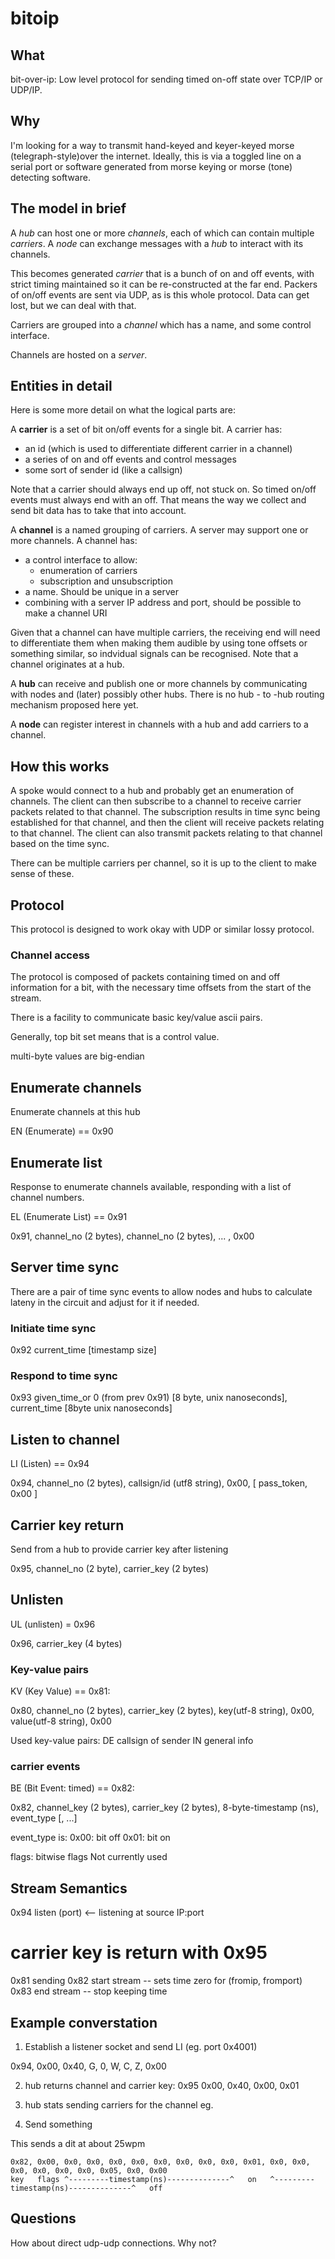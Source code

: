 # bitoip

## What

bit-over-ip: Low level protocol for sending timed on-off state over TCP/IP or UDP/IP.

## Why

I'm looking for a way to transmit hand-keyed and keyer-keyed morse (telegraph-style)over the
internet.  Ideally, this is via a toggled line on a serial port or software
generated from morse keying or morse (tone) detecting software.

## The model in brief

A *hub* can host one or more *channels*, each of which can contain multiple *carriers*.  A *node* can exchange
messages with a *hub* to interact with its channels. 

This becomes generated *carrier* that is a bunch of on and off events, 
with strict timing maintained so it can be re-constructed at
the far end.  Packers of on/off events are sent via UDP, as is this whole protocol.  Data
can get lost, but we can deal with that.

Carriers are grouped into a *channel* which has a name, and some control interface.

Channels are hosted on a *server*.

##  Entities in detail

Here is some more detail on what the logical parts are:

A **carrier** is a set of bit on/off events for a single bit.  A carrier has:
 - an id (which is used to differentiate different carrier in a channel)
 - a series of on and off events and control messages
 - some sort of sender id (like a callsign)

Note that a carrier should always end up off, not stuck on.  So timed on/off events must always end with an off.  That means the way we collect and send bit data has to
take that into account.

A **channel** is a named grouping of carriers.  A server may support one or more channels.  A channel has:
 - a control interface to allow:
    - enumeration of carriers
    - subscription and unsubscription
 - a name.  Should be unique in a server
 - combining with a server IP address and port, should be possible to make a channel URI

 Given that a channel can have multiple carriers, the receiving end will need to differentiate them when making them audible by
 using tone offsets or something similar, so indvidual signals can be recognised. Note that a channel originates at a hub.

A **hub** can receive and publish one or more channels by communicating with nodes and (later) possibly other hubs.
There is no hub - to -hub routing mechanism proposed here yet.

A **node** can register interest in channels with a hub and add carriers to a channel.

## How this works

A spoke would connect to a hub and probably get an enumeration of channels.  The client can then
subscribe to a channel to receive carrier packets related to that channel.  The subscription results in time
sync being established for that channel, and then the client will receive packets relating to that channel.  The client
can also transmit packets relating to that channel based on the time sync.

There can be multiple carriers per channel, so it is up to the client to make sense of these.


## Protocol

This protocol is designed to work okay with UDP or similar lossy protocol.

### Channel access

The protocol is composed of packets containing timed on and off information for a bit, with the
necessary time offsets from the start of the stream.

There is a facility to communicate basic key/value ascii pairs.

Generally, top bit set means that is a control value.

multi-byte values are big-endian

## Enumerate channels

Enumerate channels at this hub

EN (Enumerate) == 0x90

## Enumerate list

Response to enumerate channels available, responding with a list of channel numbers.

EL (Enumerate List) == 0x91

0x91, channel_no (2 bytes), channel_no (2 bytes), ... , 0x00

## Server time sync

There are a pair of time sync events to allow nodes and hubs to calculate lateny in the circuit and adjust for
it if needed.

### Initiate time sync
0x92 current_time [timestamp size]

### Respond to time sync
0x93 given_time_or 0 (from prev 0x91) [8 byte, unix nanoseconds], current_time [8byte unix nanoseconds]


## Listen to channel
LI (Listen) == 0x94

0x94, channel_no (2 bytes), callsign/id (utf8 string), 0x00, [ pass_token, 0x00 ]

## Carrier key return
Send from a hub to provide carrier key after listening

0x95, channel_no (2 byte), carrier_key (2 bytes)

## Unlisten
UL (unlisten) = 0x96

0x96, carrier_key (4 bytes)


### Key-value pairs
KV (Key Value) == 0x81:

0x80, channel_no (2 bytes), carrier_key (2 bytes), key(utf-8 string), 0x00, value(utf-8 string), 0x00

Used key-value pairs:
DE callsign of sender
IN general info


### carrier events

BE (Bit Event: timed) == 0x82:

0x82, channel_key (2 bytes), carrier_key (2 bytes), 8-byte-timestamp (ns), event_type [, ...]

event_type is:
0x00: bit off
0x01: bit on

flags: bitwise flags
Not currently used

## Stream Semantics
0x94 listen (port) <-- listening at source IP:port
# carrier key is return with 0x95
0x81 sending
0x82 start stream -- sets time zero for (fromip, fromport)
0x83 end stream  -- stop keeping time

## Example converstation 

1. Establish a listener socket and send LI (eg. port 0x4001)

0x94, 0x00, 0x40, G, 0, W, C, Z, 0x00

2. hub returns channel and carrier key: 0x95 0x00, 0x40, 0x00, 0x01

3. hub stats sending carriers for the channel eg. 


3. Send something

This sends a dit at about 25wpm
```
0x82, 0x00, 0x0, 0x0, 0x0, 0x0, 0x0, 0x0, 0x0, 0x0, 0x01, 0x0, 0x0, 0x0, 0x0, 0x0, 0x0, 0x05, 0x0, 0x00
key   flags ^---------timestamp(ns)--------------^   on   ^---------timestamp(ns)--------------^   off
```
## Questions

How about direct udp-udp connections. Why not?


